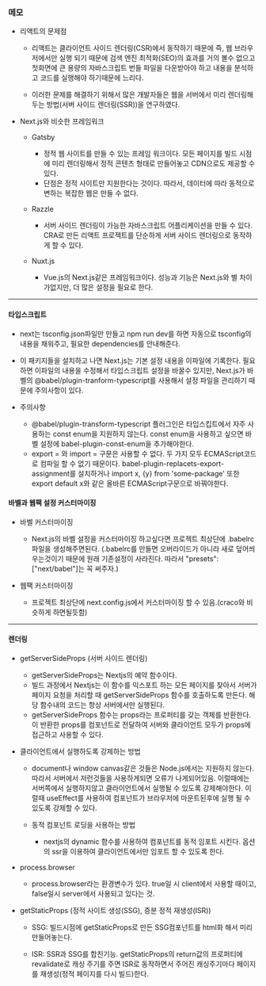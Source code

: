 ### 메모

- 리액트의 문제점

  - 리액트는 클라이언트 사이드 렌더링(CSR)에서 동작하기 때문에
    즉, 웹 브라우저에서만 실행 되기 때문에 검색 엔진 최적화(SEO)의 효과를 거의 볼수 없으고
    첫화면에 큰 용량의 자바스크립트 번들 파일을 다운받아야 하고 내용을 분석하고 코드를 실행해야 하기때문에 느리다.

  - 이러한 문제를 해결하기 위해서 많은 개발자들은 웹을 서버에서 미리 렌더링해두는 방법(서버 사이드 렌더링(SSR))을 연구하였다.

- Next.js와 비슷한 프레임워크

  - Gatsby

    - 정적 웹 사이트를 만들 수 있는 프레임 워크이다.
      모든 페이지를 빌드 시점에 미리 렌더링해서 정적 콘텐츠 형태로 만들어놓고 CDN으로도 제공할 수 있다.
    - 단점은 정적 사이트만 지원한다는 것이다. 따라서, 데이터에 따라 동적으로 변하는 복잡한 웹은 만들 수 없다.

  - Razzle

    - 서버 사이드 렌더링이 가능한 자바스크립트 어플리케이션을 만들 수 있다.
      CRA로 만든 리액트 프로젝트를 단순하게 서버 사이드 렌더링으로 동작하게 할 수 있다.

  - Nuxt.js
    - Vue.js의 Next.js같은 프레임워크이다.
      성능과 기능은 Next.js와 별 차이가없지만, 더 많은 설정을 필요로 한다.

---

#### 타입스크립트

- next는 tsconfig.json파일만 만들고 npm run dev를 하면 자동으로 tsconfig의 내용을 채워주고, 필요한 dependencies를 안내해준다.

- 이 패키지들을 설치하고 나면 Next.js는 기본 설정 내용을 이파일에 기록한다.
  필요하면 이파일의 내용을 수정해서 타입스크립트 설정을 바꿀수 있지만, Next.js가 바벨의 @babel/plugin-tranform-typescript를 사용해서 설정 파일을 관리하기 때문에 주의사항이 있다.

- 주의사항

  - @babel/plugin-transform-typescript 플러그인은 타입스킵트에서 자주 사용하는 const enum을 지원하지 않는다. const enum을 사용하고 싶으면 바벨 설정에 babel-plugin-const-enum을 추가해야한다.
  - export = 와 import = 구문은 사용할 수 없다. 두 가지 모두 ECMAScript코드로 컴파일 할 수 없기 때문이다. babel-plugin-replacets-export-assignment를 설치하거나
    import x, {y} from 'some-package' 또한 export default x와 같은 올바른 ECMAScript구문으로 바꿔야한다.

#### 바벨과 웹팩 설정 커스터마이징

- 바벨 커스터마이징

  - Next.js의 바벨 설정을 커스터마이징 하고싶다면 프로젝트 최상단에 .babelrc파일을 생성해주면된다. (.babelrc를 만들면 오버라이드가 아니라 새로 덮어씌우는것이기 때문에 원래 기존설정이 사라진다. 따라서 "presets": ["next/babel"]는 꼭 써주자.)

- 웹팩 커스터마이징
  - 프로젝트 최상단에 next.config.js에서 커스터마이징 할 수 있음.(craco와 비슷하게 하면될듯함)

---

#### 렌더링

- getServerSideProps (서버 사이드 렌더링)

  - getServerSideProps는 Nextjs의 예약 함수이다.
  - 빌드 과정에서 Nextjs는 이 함수를 익스포트 하는 모든 페이지를 찾아서 서버가 페이지 요청을 처리할 때 getServerSideProps 함수를 호출하도록 만든다.
    해당 함수내의 코드는 항상 서버에서만 실행된다.
  - getServerSideProps 함수는 props라는 프로퍼티를 갖는 객체를 반환한다. 이 반환한 props를 컴포넌트로 전달하여 서버와 클라이언트 모두가 props에 접근하고 사용할 수 있다.

- 클라이언트에서 실행하도록 강제하는 방법

  - document나 window canvas같은 것들은 Node.js에서는 지원하지 않는다. 따라서 서버에서 저런것들을 사용하게되면 오류가 나게되어있음.
    이럴때에는 서버쪽에서 실행하지않고 클라이언트에서 실행될 수 있도록 강제해야한다.
    이럴때 useEffect를 사용하여 컴포넌트가 브라우저에 마운트된후에 실행 될 수 있도록 강제할 수 있다.

  - 동적 컴포넌트 로딩을 사용하는 방법
    - nextjs의 dynamic 함수를 사용하여 컴포넌트를 동적 임포트 시킨다.
      옵션의 ssr을 이용하여 클라이언트에서만 임포트 할 수 있도록 한다.

- process.browser

  - process.browser라는 환경변수가 있다. true일 시 client에서 사용할 때이고, false일시 server에서 사용되고 있다는 것.

- getStaticProps (정적 사이트 생성(SSG), 증분 정적 재생성(ISR))

  - SSG: 빌드시점에 getStaticProps로 만든 SSG컴포넌트를 html화 해서 미리 만들어놓는다.

  - ISR: SSR과 SSG를 합친기능. getStaticProps의 return값의 프로퍼티에 revalidate로 캐싱 주기를 주면 ISR로 동작하면서 주어진 캐싱주기마다 페이지를 재생성(정적 페이지를 다시 빌드)한다.

